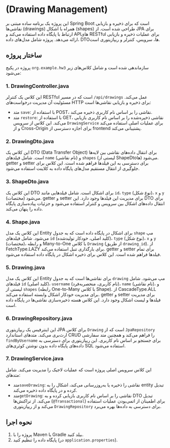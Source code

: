
# (Drawing Management)

این پروژه یک برنامه ساده مبتنی بر Spring Boot است که برای ذخیره و بازیابی نقاشی‌ها (drawings) همراه با اشکال (shapes) طراحی شده است. از JPA برای ارتباط با پایگاه داده استفاده می‌کند و APIهای RESTful برای عملیات ذخیره و بازیابی ارائه می‌دهد. پروژه شامل مدل‌های داده، DTOها، سرویس، کنترلر و ریپازیتوری است.


## ساختار پروژه
پروژه در پکیج `org.example.hw3` سازماندهی شده است و شامل کلاس‌های زیر می‌شود:

### 1. DrawingController.java
این کلاس یک کنترلر RESTful است که در مسیر `/api/drawings` عمل می‌کند. مسئولیت آن مدیریت درخواست‌های HTTP برای ذخیره و بازیابی نقاشی‌ها است:
- متد `save`: با استفاده از POST، نقاشی را بر اساس نام کاربری ذخیره می‌کند.
- متد `restore`: با استفاده از GET، نقاشی ذخیره‌شده را بر اساس نام کاربری بازیابی می‌کند.
  این کلاس از سرویس `DrawingService` برای عملیات اصلی استفاده می‌کند و از Cross-Origin برای اجازه دسترسی از frontend  پشتیبانی می‌کند.

### 2. DrawingDto.java
این کلاس یک DTO (Data Transfer Object) برای انتقال داده‌های نقاشی بین لایه‌ها است. شامل فیلدهای `name` (نام نقاشی) و `shapes` (لیستی از ShapeDtoها) می‌شود. getter و setter برای دسترسی به این فیلدها فراهم شده است. این کلاس برای جلوگیری از انتقال مستقیم مدل‌های پایگاه داده به کلاینت استفاده می‌شود.

### 3. ShapeDto.java
این کلاس یک DTO برای اشکال است. شامل فیلدهایی مانند `id`، `type` (نوع شکل)، `x` و `y` (مختصات) می‌شود. getter و setter برای مدیریت این فیلدها وجود دارد. این DTO برای انتقال داده‌های اشکال بین سرویس و کنترلر استفاده می‌شود و جزئیات پیاده‌سازی پایگاه داده را پنهان می‌کند.

### 4. Shape.java
این کلاس یک مدل Entity برای اشکال در پایگاه داده است که به جدول `shape` مپ می‌شود. شامل فیلدهای `id` (کلید اصلی، خودکار تولیدشده)، `type` (نوع شکل)، `x` و `y` (مختصات)، و رابطه Many-to-One با کلاس `Drawing` (از طریق `drawing_id`). از FetchType.LAZY برای بارگذاری تنبل استفاده می‌کند. getter و setter برای تمام فیلدها فراهم شده است. این کلاس برای ذخیره اشکال در پایگاه داده استفاده می‌شود.

### 5. Drawing.java
این کلاس یک مدل Entity برای نقاشی‌ها است که به جدول `drawing` مپ می‌شود. شامل فیلدهای `id` (کلید اصلی)، `username` (نام کاربری، منحصربه‌فرد)، `name` (نام نقاشی)، و لیستی از `shapes` (رابطه One-to-Many با کلاس Shape). از CascadeType.ALL برای مدیریت خودکار اشکال وابسته استفاده می‌کند. getter و setter برای مدیریت فیلدها و لیست اشکال وجود دارد. این کلاس هسته ذخیره‌سازی نقاشی‌ها در پایگاه داده است.

### 6. DrawingRepository.java
این اینترفیس یک ریپازیتوری JPA برای کلاس `Drawing` است که از `JpaRepository` ارث‌بری می‌کند. متدهای استاندارد CRUD را فراهم می‌کند و همچنین متد سفارشی `findByUsername` برای جستجو بر اساس نام کاربری. این ریپازیتوری برای دسترسی به داده‌های پایگاه داده بدون نوشتن کوئری‌های SQL استفاده می‌شود.

### 7. DrawingService.java
این کلاس سرویس اصلی پروژه است که عملیات  لاجیک را مدیریت می‌کند. شامل متدهای:
- متد`saveDrawing`: نقاشی را ذخیره یا به‌روزرسانی می‌کند، اشکال را به entity تبدیل کرده و در پایگاه داده ذخیره می‌کند.
- متد`getDrawing`: نقاشی را بر اساس نام کاربری بازیابی کرده و به DTO تبدیل می‌کند.
  از تراکنش‌ها (`@Transactional`) برای اطمینان از اتمی‌بودن عملیات استفاده می‌کند و از ریپازیتوری `DrawingRepository` برای دسترسی به داده‌ها بهره می‌برد.

## نحوه اجرا
1. پروژه را با Maven یا Gradle بیلد کنید.
2. پایگاه داده را تنظیم کنید (در `application.properties`).

